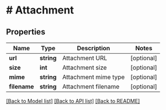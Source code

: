 # # Attachment

## Properties

Name | Type | Description | Notes
------------ | ------------- | ------------- | -------------
**url** | **string** | Attachment URL | [optional] 
**size** | **int** | Attachment size | [optional] 
**mime** | **string** | Attachment mime type | [optional] 
**filename** | **string** | Attachment filename | [optional] 

[[Back to Model list]](../../README.md#documentation-for-models) [[Back to API list]](../../README.md#documentation-for-api-endpoints) [[Back to README]](../../README.md)


